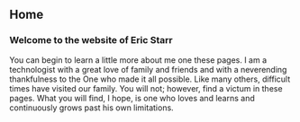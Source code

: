## Home

### Welcome to the website of Eric Starr

You can begin to learn a little more about me one these pages.  I am a technologist with a great love of family and friends and with a neverending thankfulness to the One who made it all possible.  Like many others, difficult times have visited our family.  You will not; however, find a victum in these pages.  What you will find, I hope, is one who loves and learns and continuously grows past his own limitations.